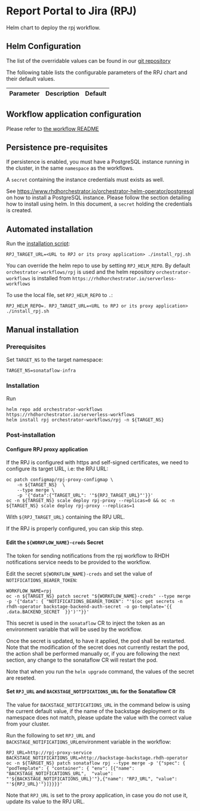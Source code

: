 
Report Portal to Jira (RPJ)
===========

Helm chart to deploy the rpj workflow.



## Helm Configuration
The list of the overridable values can be found in our [git repository](https://github.com/rhdhorchestrator/serverless-workflows/blob/main/deploy/charts/rpj/values.yaml)

The following table lists the configurable parameters of the RPJ chart and their default values.

| Parameter                | Description             | Default        |
| ------------------------ | ----------------------- | -------------- |


## Workflow application configuration
Please refer to [the workflow README](https://github.com/rhdhorchestrator/serverless-workflows/blob/v1.5.x/workflows/rpj/README.md#workflow-application-configuration)

## Persistence pre-requisites
If persistence is enabled, you must have a PostgreSQL instance running in the cluster, in the same `namespace` as the workflows.

A `secret` containing the instance credentials must exists as well. 

See https://www.rhdhorchestrator.io/orchestrator-helm-operator/postgresql on how to install a PostgreSQL instance. Please follow the section detailing how to install using helm. In this document, a `secret` holding the credentials is created.


## Automated installation
Run the [installation script](install_rpj.sh):
```console
RPJ_TARGET_URL=<URL to RPJ or its proxy application> ./install_rpj.sh
```
You can override the helm repo to use by setting `RPJ_HELM_REPO`. By default `orchestrator-workflows/rpj` is used and the helm repository `orchestrator-workflows` is installed from `https://rhdhorchestrator.io/serverless-workflows`

To use the local file, set `RPJ_HELM_REPO` to `.`:
```console
RPJ_HELM_REPO=. RPJ_TARGET_URL=<URL to RPJ or its proxy application> ./install_rpj.sh
```
## Manual installation
### Prerequisites 
Set `TARGET_NS` to the target namespace:
```console
TARGET_NS=sonataflow-infra
```

### Installation
Run 
```console
helm repo add orchestrator-workflows https://rhdhorchestrator.io/serverless-workflows
helm install rpj orchestrator-workflows/rpj -n ${TARGET_NS}
```

### Post-installation
#### Configure RPJ proxy application

If the RPJ is configured with https and self-signed certificates, we need to configure its target URL, i.e: the RPJ URL:
```console
oc patch configmap/rpj-proxy-configmap \
    -n ${TARGET_NS}  \
    --type merge \
    -p '{"data":{"TARGET_URL": '"${RPJ_TARGET_URL}"'}}'
oc -n ${TARGET_NS} scale deploy rpj-proxy --replicas=0 && oc -n ${TARGET_NS} scale deploy rpj-proxy --replicas=1
```
With `${RPJ_TARGET_URL}` containing the RPJ URL.


If the RPJ is properly configured, you can skip this step.

#### Edit the `${WORKFLOW_NAME}-creds` Secret
The token for sending notifications from the rpj workflow to RHDH notifications service needs to be provided to the workflow.

Edit the secret `${WORKFLOW_NAME}-creds` and set the value of `NOTIFICATIONS_BEARER_TOKEN`:
```
WORKFLOW_NAME=rpj
oc -n ${TARGET_NS} patch secret "${WORKFLOW_NAME}-creds" --type merge -p '{"data": { "NOTIFICATIONS_BEARER_TOKEN": "'$(oc get secrets -n rhdh-operator backstage-backend-auth-secret -o go-template='{{ .data.BACKEND_SECRET  }}')'"}}'
```

This secret is used in the `sonataflow` CR to inject the token as an environment variable that will be used by the workflow.

Once the secret is updated, to have it applied, the pod shall be restarted. 
Note that the modification of the secret does not currently restart the pod, the action shall be performed manually or, if you are following the next section, any change to the sonataflow CR will restart the pod.

Note that when you run the `helm upgrade` command, the values of the secret are reseted.

#### Set `RPJ_URL` and `BACKSTAGE_NOTIFICATIONS_URL` for the Sonataflow CR

The value for `BACKSTAGE_NOTIFICATIONS_URL` in the command below is using the current default value, if the name of the backstage deployment or its namespace does not match, please update the value with the correct value from your cluster.

Run the following to set `RPJ_URL` and `BACKSTAGE_NOTIFICATIONS_URL`environment variable in the workflow:
```console
RPJ_URL=http://rpj-proxy-service
BACKSTAGE_NOTIFICATIONS_URL=http://backstage-backstage.rhdh-operator
oc -n ${TARGET_NS} patch sonataflow rpj --type merge -p '{"spec": { "podTemplate": { "container": { "env": [{"name": "BACKSTAGE_NOTIFICATIONS_URL",  "value": "'${BACKSTAGE_NOTIFICATIONS_URL}'"},{"name": "RPJ_URL", "value": "'${RPJ_URL}'"}]}}}}'
```

Note that `RPJ_URL` is set to the proxy application, in case you do not use it, update its value to the RPJ URL.
